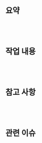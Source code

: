 ## 요약

<br><br>

## 작업 내용

<br><br>

## 참고 사항

<br><br>

## 관련 이슈

 <!-- github 이슈번호  -->

<br><br>
